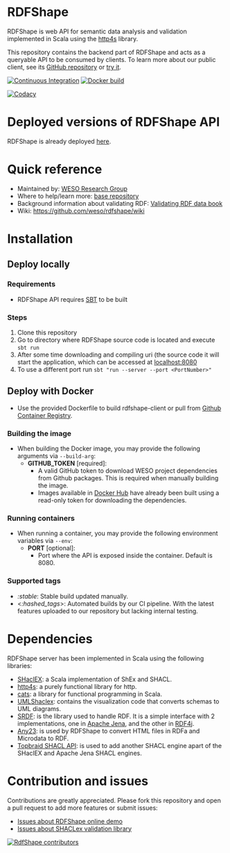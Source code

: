 # RDFShape

RDFShape is web API for semantic data analysis and validation implemented in Scala using the [http4s](https://http4s.org/) library.

This repository contains the backend part of RDFShape and acts as a queryable API to be consumed by clients. To learn more about our public client, see its [GitHub repository](https://github.com/weso/rdfshape-client) or [try it](https://rdfshape.weso.es). 


[![Continuous Integration](https://github.com/weso/rdfshape-api/actions/workflows/ci.yml/badge.svg)](https://github.com/weso/rdfshape-api/actions/workflows/ci.yml)
[![Docker build](https://github.com/weso/rdfshape-api/actions/workflows/publish_docker.yml/badge.svg)](https://github.com/weso/rdfshape-api/actions/workflows/publish_docker.yml)

[![Codacy](https://api.codacy.com/project/badge/Grade/2ad10ec42b6a4bb389aeb114fe192f21)](https://www.codacy.com/gh/weso/rdfshape?utm_source=github.com&amp;utm_medium=referral&amp;utm_content=weso/rdfshape&amp;utm_campaign=Badge_Grade)

# Deployed versions of RDFShape API

RDFShape is already deployed [here](http://rdfshape.weso.es:8080).

# Quick reference

- Maintained by: [WESO Research Group](https://weso.es)
- Where to help/learn more: [base repository](https://github.com/weso/rdfshape)
- Background information about validating RDF: [Validating RDF data book](http://book.validatingrdf.com)
- Wiki: https://github.com/weso/rdfshape/wiki


# Installation

## Deploy locally

### Requirements

* RDFShape API requires [SBT](https://www.scala-sbt.org/) to be built

### Steps
1. Clone this repository
2. Go to directory where RDFShape source code is located and execute `sbt run`
3. After some time downloading and compiling uri (the source code it will start the application, which can be accessed at [localhost:8080](http://localhost:8080)
4. To use a different port run `sbt "run --server --port <PortNumber>"`

## Deploy with Docker

* Use the provided Dockerfile to build rdfshape-client or pull from [Github Container Registry](https://github.com/orgs/weso/packages/container/package/rdfshape-client).

### Building the image

* When building the Docker image, you may provide the following arguments
  via `--build-arg`:
    * **GITHUB_TOKEN** [required]:
        - A valid GitHub token to download WESO project dependencies from Github
          packages. This is required when manually building the image.
        - Images available
          in [Docker Hub](https://hub.docker.com/r/wesogroup/rdfshape-api) have
          already been built using a read-only token for downloading the
          dependencies.

### Running containers
          
* When running a container, you may provide the following environment variables
  via `--env`:
    - **PORT** [optional]:
       - Port where the API is exposed inside the container. Default is 8080.

### Supported tags
- _:stable_: Stable build updated manually.
- <_:hashed_tags_>: Automated builds by our CI pipeline. With the latest features uploaded to our repository but lacking internal testing.

# Dependencies

RDFShape server has been implemented in Scala using the following libraries:

* [SHaclEX](https://github.com/labra/shaclex): a Scala implementation of ShEx
  and SHACL.
* [http4s](https://http4s.org/): a purely functional library for http.
* [cats](https://typelevel.org/cats/): a library for functional programming in
  Scala.
* [UMLShaclex](https://github.com/labra/shaclex): contains the visualization
  code that converts schemas to UML diagrams.
* [SRDF](http://www.weso.es/srdf/): is the library used to handle RDF. It is a
  simple interface with 2 implementations, one
  in [Apache Jena](https://jena.apache.org/), and the other
  in [RDF4j](https://rdf4j.org/).
* [Any23](https://any23.apache.org/): is used by RDFShape to convert HTML files
  in RDFa and Microdata to RDF.
* [Topbraid SHACL API](https://github.com/TopQuadrant/shacl): is used to add
  another SHACL engine apart of the SHaclEX and Apache Jena SHACL engines.

# Contribution and issues

Contributions are greatly appreciated. Please fork this repository and open a
pull request to add more features or submit issues:

* [Issues about RDFShape online demo](https://github.com/labra/rdfshape/issues)
* [Issues about SHACLex validation library](https://github.com/labra/shaclex/issues)

<a href="https://github.com/weso/rdfshape/graphs/contributors">
  <img src="https://contributors-img.web.app/image?repo=weso/rdfshape"  alt="RdfShape contributors"/>
</a>
